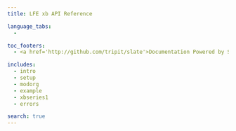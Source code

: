 ```yaml
---
title: LFE xb API Reference

language_tabs:
  - 

toc_footers:
  - <a href='http://github.com/tripit/slate'>Documentation Powered by Slate</a>

includes:
  - intro
  - setup
  - modorg
  - example
  - xbseries1
  - errors

search: true
---
```



